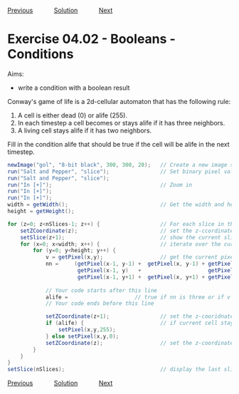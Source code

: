 [Previous](./ex04-01.md) &nbsp;&nbsp;&nbsp;&nbsp;&nbsp;&nbsp;&nbsp;&nbsp;&nbsp;&nbsp;     [Solution](../ans/ans04-02.md) &nbsp;&nbsp;&nbsp;&nbsp;&nbsp;&nbsp;&nbsp;&nbsp;&nbsp;&nbsp; [Next](./ex05-01.md)

# Exercise 04.02 - Booleans - Conditions
Aims: 
- write a condition with a boolean result

Conway's game of life is a 2d-cellular automaton that has the following rule:
1. A cell is either dead (0) or alife (255). 
1. In each timestep a cell becomes or stays alife if it has three neighbors. 
1. A living cell stays alife if it has two neighbors.

Fill in the condition alife that should be true if the cell will be alife in the next 
timestep.

```java
newImage("gol", "8-bit black", 300, 300, 20);	// Create a new image stack 
run("Salt and Pepper", "slice");				// Set binary pixel values (0 and 255) randomly
run("Salt and Pepper", "slice");
run("In [+]");									// Zoom in
run("In [+]");
run("In [+]");
width = getWidth();								// Get the width and height of the image
height = getHeight();

for (z=0; z<nSlices-1; z++) {					// For each slice in the stack
	setZCoordinate(z);							// set the z-ccordinate for getPixel
	setSlice(z+1);								// show the current slice
	for (x=0; x<width; x++) {					// iterate over the current slice
		for (y=0; y<height; y++) {
			v = getPixel(x,y);					// get the current pixel value
			nn =     (getPixel(x-1, y-1) +  getPixel(x, y-1) + getPixel(x+1, y-1) +				
			 		  getPixel(x-1, y)   +                     getPixel(x+1, y) +
			          getPixel(x-1, y+1) +  getPixel(x, y+1) + getPixel(x+1, y+1)) / 255;	// count the neighbors
			          
			// Your code starts after this line
			alife = 					// true if nn is three or if v is 255 and nn is two
			// Your code ends before this line

			setZCoordinate(z+1);				// set the z-cooridnate in order to write to the next slice
			if (alife) {						// if current cell stays or becomes alife set the pixel to 255 otherwise to 0
				setPixel(x,y,255);
			} else setPixel(x,y,0);
			setZCoordinate(z);					// set the z-coordinate back for the next getPixel
		}
	}
}
setSlice(nSlices);								// display the last slice
```

[Previous](./ex04-01.md) &nbsp;&nbsp;&nbsp;&nbsp;&nbsp;&nbsp;&nbsp;&nbsp;&nbsp;&nbsp;     [Solution](../ans/ans04-02.md) &nbsp;&nbsp;&nbsp;&nbsp;&nbsp;&nbsp;&nbsp;&nbsp;&nbsp;&nbsp; [Next](./ex05-01.md)

